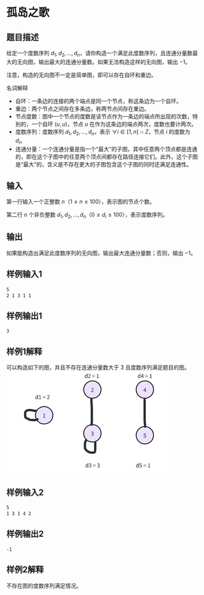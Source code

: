 # 孤岛之歌

## 题目描述

给定一个度数序列 $d_1, d_2, \dots, d_n$，请你构造一个满足此度数序列，且连通分量数最大的无向图，输出最大的连通分量数。如果无法构造这样的无向图，输出 $-1$。

注意，构造的无向图不一定是简单图，即可以存在自环和重边。

名词解释
- 自环：一条边的连接的两个端点是同一个节点，称这条边为一个自环。
- 重边：两个节点之间存在多条边，称两节点间存在重边。
- 节点度数：图中一个节点的度数是该节点作为一条边的端点所出现的次数，特别的，一个自环 $(u,u)$，节点 $u$ 在作为这条边的端点两次，度数也要计两次。
- 度数序列：度数序列 $d_1, d_2, \dots, d_n$，表示 $\forall i \in [1,n] \cap Z$，节点 $i$ 的度数为 $d_i$。
- 连通分量：一个连通分量是指一个“最大”的子图，其中任意两个顶点都是连通的，即在这个子图中的任意两个顶点间都存在路径连接它们。此外，这个子图是“最大”的，含义是不存在更大的子图包含这个子图的同时还满足连通性。

## 输入
第一行输入一个正整数 $n$（$1 \le n \le 100$），表示图的节点个数。

第二行 $n$ 个非负整数 $d_1, d_2, \dots, d_n$（$0 \le d_i \le 100$），表示度数序列。

## 输出
如果能构造出满足此度数序列的无向图，输出最大连通分量数；否则，输出 $-1$。


## 样例输入1
```
5
2 1 3 1 1
```

## 样例输出1
```
3
```

## 样例1解释
可以构造如下的图，并且不存在连通分量数大于 $3$ 且度数序列满足题目的图。
![alt text](image-1.png)

## 样例输入2
```
5
1 3 1 4 2
```

## 样例输出2
```
-1
```

## 样例2解释
不存在图的度数序列满足情况。